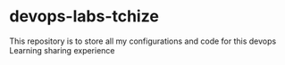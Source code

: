 # devops-labs-tchize
This repository is to store all my configurations and code for this devops Learning sharing experience
